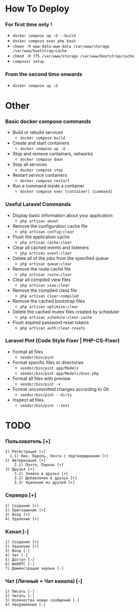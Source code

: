 # How To Deploy

### For first time only !
- `docker compose up -d --build`
- `docker compose exec php bash`
- `chown -R www-data:www-data /var/www/storage /var/www/bootstrap/cache`
- `chmod -R 775 /var/www/storage /var/www/bootstrap/cache`
- `composer setup`

### From the second time onwards
- `docker compose up -d`

# Other

### Basic docker compose commands
- Build or rebuild services
    - `docker compose build`
- Create and start containers
    - `docker compose up -d`
- Stop and remove containers, networks
    - `docker compose down`
- Stop all services
    - `docker compose stop`
- Restart service containers
    - `docker compose restart`
- Run a command inside a container
    - `docker compose exec [container] [command]`

### Useful Laravel Commands
- Display basic information about your application
    - `php artisan about`
- Remove the configuration cache file
    - `php artisan config:clear`
- Flush the application cache
    - `php artisan cache:clear`
- Clear all cached events and listeners
    - `php artisan event:clear`
- Delete all of the jobs from the specified queue
    - `php artisan queue:clear`
- Remove the route cache file
    - `php artisan route:clear`
- Clear all compiled view files
    - `php artisan view:clear`
- Remove the compiled class file
    - `php artisan clear-compiled`
- Remove the cached bootstrap files
    - `php artisan optimize:clear`
- Delete the cached mutex files created by scheduler
    - `php artisan schedule:clear-cache`
- Flush expired password reset tokens
    - `php artisan auth:clear-resets`

### Laravel Pint (Code Style Fixer | PHP-CS-Fixer)
- Format all files
    - `vendor/bin/pint`
- Format specific files or directories
    - `vendor/bin/pint app/Models`
    - `vendor/bin/pint app/Models/User.php`
- Format all files with preview
    - `vendor/bin/pint -v`
- Format uncommitted changes according to Git
    - `vendor/bin/pint --dirty`
- Inspect all files
  - `vendor/bin/pint --test`


# TODO

### Пользователь [+]
    1) Регистрация [+]
      1.1) Ник, Пароль, Почта с подтверждением [+]
    2) Авторизация [+]
        2.1) Почта, Пароль [+]
    3) Друзья [+]
        3.1) Заявка в друзья [+]
        3.2) Добавления в друзья [+]
        3.3) Удаления из друзей [+]

### Сервера [+]
    1) Создание [+]
    2) Приглашение [+]
    3) Вход [+]
    4) Удаление [+]

### Канал [-]
    1) Создание [+]
    2) Удаление [+]
    3) Вход [-]
    4) Чат [-]
    5) Доступ [-]
    6) WebRTC [-]
    7) Демонстрация экрана [-]

### Чат (Личный + Чат канала) [-]
    1) Писать [-]
    2) Читать [-]
    3) Количество новых сообщений [-]
    4) Уведомления [-]
